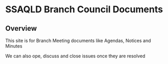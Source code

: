 # SSAQLD Branch Council Documents

## Overview

This site is for Branch Meeting documents like Agendas, Notices and Minutes

We can also ope, discuss and close issues once they are resolved
